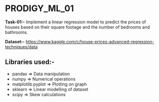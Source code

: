 # PRODIGY_ML_01
**Task-01:-**  Implement a linear regression model to predict the prices of houses based on their square footage and the number of bedrooms and bathrooms.

**Dataset:-** https://www.kaggle.com/c/house-prices-advanced-regression-techniques/data

## **Libraries used:-**
* pandas => Data manipulation
* numpy => Numerical operations
* matplotlib.pyplot => Plotting on graph
* sklearn => Linear modelling of dataset
* scipy => Skew calculations
